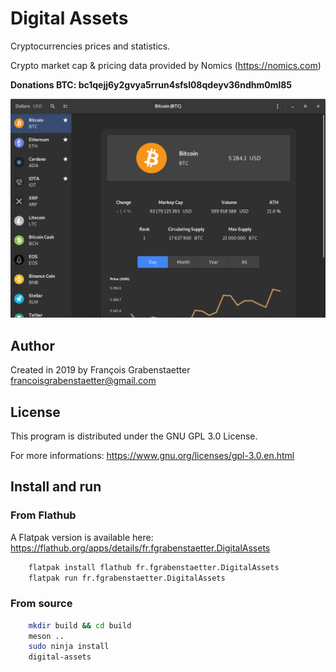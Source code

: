 # Digital Assets

Cryptocurrencies prices and statistics.

Crypto market cap & pricing data provided by Nomics (https://nomics.com)

**Donations BTC: bc1qejj6y2gvya5rrun4sfsl08qdeyv36ndhm0ml85**

![Screenshot of Digital Assets](screenshot.png)

## Author

Created in 2019 by François Grabenstaetter <francoisgrabenstaetter@gmail.com>

## License

This program is distributed under the GNU GPL 3.0 License.

For more informations: https://www.gnu.org/licenses/gpl-3.0.en.html

## Install and run

### From Flathub

A Flatpak version is available here: https://flathub.org/apps/details/fr.fgrabenstaetter.DigitalAssets

```bash
	flatpak install flathub fr.fgrabenstaetter.DigitalAssets
	flatpak run fr.fgrabenstaetter.DigitalAssets
```

### From source

```bash
	mkdir build && cd build
	meson ..
	sudo ninja install
	digital-assets
```
